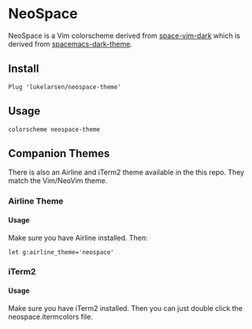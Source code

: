 NeoSpace
==============

NeoSpace is a Vim colorscheme derived from [space-vim-dark](https://github.com/liuchengxu/space-vim-dark) which is derived from [spacemacs-dark-theme](https://github.com/nashamri/spacemacs-theme).

## Install
```vim
Plug 'lukelarsen/neospace-theme'
```

## Usage
```
colorscheme neospace-theme
```

## Companion Themes
There is also an Airline and iTerm2 theme available in the this repo. They match the Vim/NeoVim theme.

### Airline Theme
#### Usage
Make sure you have Airline installed. Then:
```
let g:airline_theme='neospace'
```

### iTerm2
#### Usage
Make sure you have iTerm2 installed. Then you can just double click the neospace.itermcolors file.
